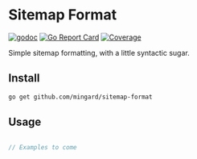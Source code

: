 # Sitemap Format

[![godoc](http://img.shields.io/badge/godoc-reference-blue.svg?style=flat)](https://godoc.org/github.com/mingard/sitemap-format)
[![Go Report Card](https://goreportcard.com/badge/mingard/sitemap-format)](https://goreportcard.com/report/mingard/sitemap-format)
[![Coverage](https://gocover.io/_badge/github.com/mingard/sitemap-format)](https://gocover.io/github.com/mingard/sitemap-format)

Simple sitemap formatting, with a little syntactic sugar.

## Install

```sh
go get github.com/mingard/sitemap-format
```

## Usage

```go

// Examples to come

```
